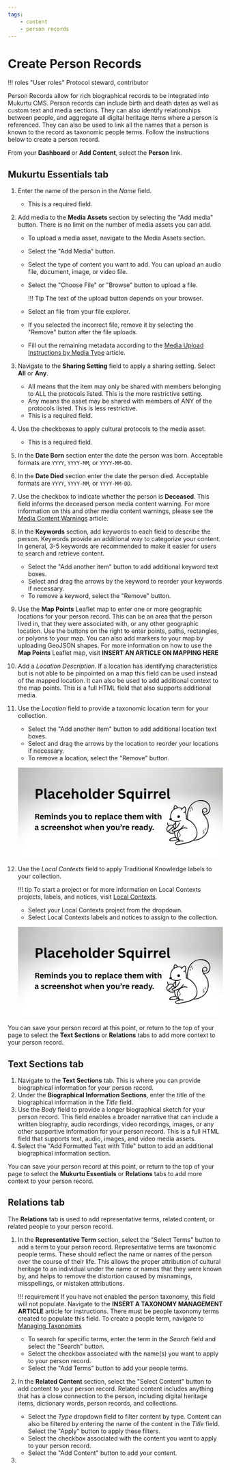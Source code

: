 ```yaml
---
tags:
    - content
    - person records
---
```

# Create Person Records

!!! roles "User roles"
    Protocol steward, contributor

Person Records allow for rich biographical records to be integrated into Mukurtu CMS. Person records can include birth and death dates as well as custom text and media sections. They can also identify relationships between people, and aggregate all digital heritage items where a person is referenced. They can also be used to link all the names that a person is known to the record as taxonomic people terms. Follow the instructions below to create a person record.

From your **Dashboard** or **Add Content**, select the **Person** link.

## Mukurtu Essentials tab

1. Enter the name of the person in the *Name* field. 

    - This is a required field.

2. Add media to the **Media Assets** section by selecting the "Add media" button. There is no limit on the number of media assets you can add.

    - To upload a media asset, navigate to the Media Assets section.
    - Select the "Add Media" button.
    - Select the type of content you want to add. You can upload an audio file, document, image, or video file.
    - Select the "Choose File" or "Browse" button to upload a file.
        
        !!! Tip
            The text of the upload button depends on your browser.

    - Select an file from your file explorer.
    - If you selected the incorrect file, remove it by selecting the "Remove" button after the file uploads.
    - Fill out the remaining metadata according to the [Media Upload Instructions by Media Type](../media/ByTypeMediaUpload.md) article.

3. Navigate to the **Sharing Setting** field to apply a sharing setting. Select **All** or **Any**.

    - All means that the item may only be shared with members belonging to ALL the protocols listed. This is the more restrictive setting. 
    - Any means the asset may be shared with members of ANY of the protocols listed. This is less restrictive.
    - This is a required field.

4. Use the checkboxes to apply cultural protocols to the media asset.

    - This is a required field.

5. In the **Date Born** section enter the date the person was born. Acceptable formats are `YYYY`, `YYYY-MM`, or `YYYY-MM-DD`.
6. In the **Date Died** section enter the date the person died. Acceptable formats are `YYYY`, `YYYY-MM`, or `YYYY-MM-DD`.
7. Use the checkbox to indicate whether the person is **Deceased**. This field informs the deceased person media content warning. For more information on this and other media content warnings, please see the [Media Content Warnings](../media/MediaContentWarnings.md) article.
8. In the **Keywords** section, add keywords to each field to describe the person. Keywords provide an additional way to categorize your content. In general, 3-5 keywords are recommended to make it easier for users to search and retrieve content. 
   
    - Select the "Add another item" button to add additional keyword text boxes.
    - Select and drag the arrows by the keyword to reorder your keywords if necessary.
    - To remove a keyword, select the "Remove" button.

9. Use the **Map Points** Leaflet map to enter one or more geographic locations for your person record. This can be an area that the person lived in, that they were associated with, or any other geographic location. Use the buttons on the right to enter points, paths, rectangles, or polyons to your map. You can also add markers to your map by uploading GeoJSON shapes. For more information on how to use the **Map Points** Leaflet map, visit **INSERT AN ARTICLE ON MAPPING HERE**
10. Add a *Location Description*. If a location has identifying characteristics but is not able to be pinpointed on a map this field can be used instead of the mapped location. It can also be used to add additional context to the map points. This is a full HTML field that also supports additional media.
11. Use the *Location* field to provide a taxonomic location term for your collection.

    - Select the "Add another item" button to add additional location text boxes.
    - Select and drag the arrows by the location to reorder your locations if necessary.
    - To remove a location, select the "Remove" button.

    ![Screenshot of the location description and taxonomic location fields filled in.](../_embeds/placeholderscreenshot.png)

12. Use the *Local Contexts* field to apply Traditional Knowledge labels to your collection. 
    
    !!! tip
        To start a project or for more information on Local Contexts projects, labels, and notices, visit [Local Contexts](https://localcontexts.org/).

    - Select your Local Contexts project from the dropdown. 
    - Select Local Contexts labels and notices to assign to the collection.  
      
    ![Screenshot of the local contexts fields with information selected from the dropdown menu.](../_embeds/placeholderscreenshot.png)

You can save your person record at this point, or return to the top of your page to select the **Text Sections** or **Relations** tabs to add more context to your person record.

## Text Sections tab

1. Navigate to the **Text Sections** tab. This is where you can provide biographical information for your person record. 
2. Under the **Biographical Information Sections**, enter the title of the biographical information in the *Title* field. 
3. Use the *Body* field to provide a longer biographical sketch for your person record. This field enables a broader narrative that can include a written biography, audio recordings, video recordings, images, or any other supportive information for your person record. This is a full HTML field that supports text, audio, images, and video media assets.
4. Select the "Add Formatted Text with Title" button to add an additional biographical information section.

You can save your person record at this point, or return to the top of your page to select the **Mukurtu Essentials** or **Relations** tabs to add more context to your person record.

## Relations tab

The **Relations** tab is used to add representative terms, related content, or related people to your person record. 

1. In the **Representative Term** section, select the "Select Terms" button to add a term to your person record. Representative terms are taxonomic people terms. These should reflect the name or names of the person over the course of their life. This allows the proper attribution of cultural heritage to an individual under the name or names that they were known by, and helps to remove the distortion caused by misnamings, misspellings, or mistaken attributions. 

    !!! requirement
        If you have not enabled the person taxonomy, this field will not populate. Navigate to the **INSERT A TAXONOMY MANAGEMENT ARTICLE** article for instructions. 
        There must be people taxonomy terms created to populate this field. To create a people term, navigate to [Managing Taxonomies](../taxonomies/ManagingTaxonomies.md)

    - To search for specific terms, enter the term in the *Search* field and select the "Search" button.
    - Select the checkbox associated with the name(s) you want to apply to your person record.
    - Select the "Add Terms" button to add your people terms. 

2. In the **Related Content** section, select the "Select Content" button to add content to your person record. Related content includes anything that has a close connection to the person, including digital heritage items, dictionary words, person records, and collections. 

    - Select the *Type* dropdown field to filter content by type. Content can also be filtered by entering the name of the content in the *Title* field. Select the "Apply" button to apply these filters.
    - Select the checkbox associated with the content you want to apply to your person record.
    - Select the "Add Content" button to add your content. 

3. 